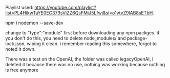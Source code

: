 Playlist used: https://youtube.com/playlist?list=PL4HikwTaYE0EG379sViZZ6QsFMjJ5Lfwj&si=o1vtvZ9lAB8sETbH.


npm i nodemon --save-dev

change to "type":"module" first before downloading any npm packges.
if you don't do this, you need to delete node_modules/ and package-lock.json, wiping it clean.
i remember reading this somewhere, forgot to noted it down.


There was a test on the OpenAI, the folder was called legacyOpenAI, I deleted it because there was no use, nothing was working because nothing is free anymore